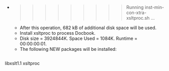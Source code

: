 * >>>>>>>>> Running inst-min-con-xtra-xsltproc.sh ...
  * After this operation, 682 kB of additional disk space will be used.
  * Install xsltproc to process Docbook.
  * Disk size = 3924844K. Space Used = 1084K. Runtime = 00:00:00:01.
  * The following NEW packages will be installed:
  ```bash
libxslt1.1 xsltproc
  ```
